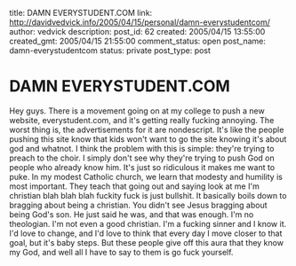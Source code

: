 title: DAMN EVERYSTUDENT.COM
link: http://davidvedvick.info/2005/04/15/personal/damn-everystudentcom/
author: vedvick
description: 
post_id: 62
created: 2005/04/15 13:55:00
created_gmt: 2005/04/15 21:55:00
comment_status: open
post_name: damn-everystudentcom
status: private
post_type: post

# DAMN EVERYSTUDENT.COM

Hey guys. There is a movement going on at my college to push a new website, everystudent.com, and it's getting really fucking annoying. The worst thing is, the advertisements for it are nondescript. It's like the people pushing this site know that kids won't want to go the site knowing it's about god and whatnot. I think the problem with this is simple: they're trying to preach to the choir. I simply don't see why they're trying to push God on people who already know him. It's just so ridiculous it makes me want to puke. In my modest Catholic church, we learn that modesty and humility is most important. They teach that going out and saying look at me I'm christian blah blah blah fuckity fuck is just bullshit. It basically boils down to bragging about being a christian. You didn't see Jesus bragging about being God's son. He just said he was, and that was enough. I'm no theologian. I'm not even a good christian. I'm a fucking sinner and I know it. I'd love to change, and I'd love to think that every day I move closer to that goal, but it's baby steps. But these people give off this aura that they know my God, and well all I have to say to them is go fuck yourself.
